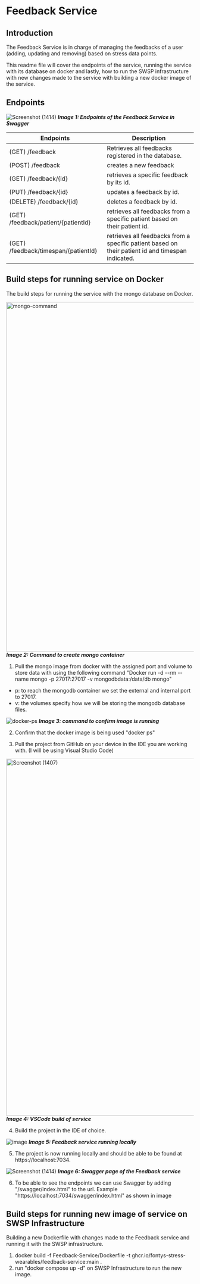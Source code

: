 
# Feedback Service
 
 ## Introduction
 The Feedback Service is in charge of managing the feedbacks of a user (adding, updating and removing) based on stress data points.

This readme file will cover the endpoints of the service, running the service with its database on docker and lastly, how to run the SWSP infrastructure with new changes made to the service with building a new docker image of the service.

## Endpoints
 ![Screenshot (1414)](https://user-images.githubusercontent.com/78371221/209119018-271e6929-beca-44ba-b4fc-5994f98d4f6b.png)
<b><i>Image 1: Endpoints of the Feedback Service in Swagger</i></b>

| Endpoints | Description | 
|--|--|
|(GET) /feedback | Retrieves all feedbacks registered in the database. |
|(POST) /feedback| creates a new feedback |
|(GET) /feedback/{id}|retrieves a specific feedback by its id.|
| (PUT) /feedback/{id} | updates a feedback by id. |
|(DELETE) /feedback/{id}| deletes a feedback by id. |
|(GET) /feedback/patient/{patientId} |retrieves all feedbacks from a specific patient based on their patient id.|
| (GET) /feedback/timespan/{patientId} |retrieves all feedbacks from a specific patient based on their patient id and timespan indicated.|


## Build steps for running service on Docker
The build steps for running the service with the mongo database on Docker. 

<img width="940" alt="mongo-command" src="https://user-images.githubusercontent.com/78371221/211282427-767ffabf-65bf-4e71-bfbb-f0fb5734d207.PNG">
<b><i>Image 2: Command to create mongo container</i></b>
 
1. Pull the mongo image from docker with the assigned port and volume to store data with using the following command "Docker run -d --rm --name mongo -p 27017:27017 -v mongodbdata:/data/db mongo"

  - p: to reach the mongodb container we set the external and internal port to 27017.
  - v: the volumes specify how we will be storing the mongodb database files.
 
![docker-ps](https://user-images.githubusercontent.com/78371221/211282275-7c3c9c75-3d08-4c8b-b0d7-964865bc2bec.png)
<b><i>Image 3: command to confirm image is running</i></b>
 
2. Confirm that the docker image is being used "docker ps"


3. Pull the project from GitHub on your device in the IDE you are working with. (I will be using Visual Studio Code)

<img width="960" alt="Screenshot (1407)" src="https://user-images.githubusercontent.com/78371221/209117837-4cff223b-bf0f-41cc-b64c-ce6a9427d196.png">
<b><i>Image 4: VSCode build of service</i></b>
 
4.  Build the project in the IDE of choice. 


![image](https://user-images.githubusercontent.com/78371221/209118659-a9604324-0d54-4647-a63b-67d3fd3fefe1.png)
<b><i>Image 5: Feedback service running locally</i></b>
 
5.  The project is now running locally and should be able to be found at https://localhost:7034. 

![Screenshot (1414)](https://user-images.githubusercontent.com/78371221/209119018-271e6929-beca-44ba-b4fc-5994f98d4f6b.png)
<b><i>Image 6: Swagger page of the Feedback service</i></b>
 
6.  To be able to see the endpoints we can use Swagger by adding "/swagger/index.html" to the url. Example "https://localhost:7034/swagger/index.html" as shown in image


## Build steps for running new image of service on SWSP Infrastructure
Building a new Dockerfile with changes made to the Feedback service and running it with the SWSP infrastructure.

1. docker build -f Feedback-Service/Dockerfile -t ghcr.io/fontys-stress-wearables/feedback-service:main .
2. run "docker compose up -d" on SWSP Infrastructure to run the new image.
